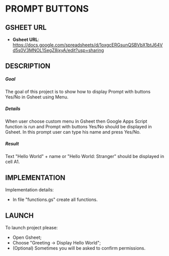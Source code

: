 PROMPT BUTTONS
==============


GSHEET URL
----------

* **Gsheet URL**: https://docs.google.com/spreadsheets/d/1oxgcERGsunQSBVbX1btJ64Vd5s0V3MNOL1SegZ8jxyA/edit?usp=sharing


DESCRIPTION
-----------

##### Goal
The goal of this project is to show how to display Prompt with buttons Yes/No in Gsheet using Menu. 

##### Details
When user choose custom menu in Gsheet then Google Apps Script function is run and Prompt with buttons Yes/No should be displayed in Gsheet.
In this prompt user can type his name and press Yes/No.

##### Result 
Text "Hello World" + name or "Hello World: Stranger" should be displayed in cell A1.


IMPLEMENTATION
-----------

Implementation details:
* In file "functions.gs" create all functions.
  

LAUNCH
------

To launch project please:
* Open Gsheet;
* Choose "Greeting -> Display Hello World";
* (Optional) Sometimes you will be asked to confirm permissions.